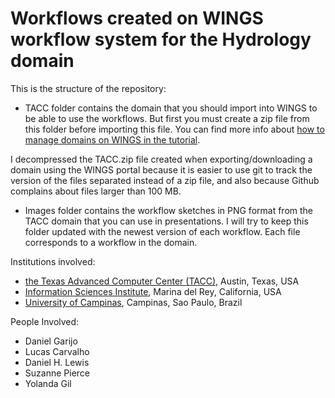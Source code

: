 # Workflows created on WINGS workflow system for the Hydrology domain

This is the structure of the repository:

- TACC folder contains the domain that you should import into WINGS to be able to use the workflows. But first you must create a zip file from this folder before importing this file. You can find more info about [how to manage domains on WINGS in the tutorial](http://www.wings-workflows.org/tutorial/manage_domain).

I decompressed the TACC.zip file created when exporting/downloading a domain using the WINGS portal because it is easier to use git to track the version of the files separated instead of a zip file, and also because Github complains about files larger than 100 MB.

- Images folder contains the workflow sketches in PNG format from the TACC domain that you can use in presentations. I will try to keep this folder updated with the newest version of each workflow. Each file corresponds to a workflow in the domain.


Institutions involved:
- [the Texas Advanced Computer Center (TACC)](https://www.tacc.utexas.edu/), Austin, Texas, USA
- [Information Sciences Institute](https://www.isi.edu/), Marina del Rey, California, USA
- [University of Campinas](https://www.unicamp.br), Campinas, Sao Paulo, Brazil

People Involved: 
- Daniel Garijo
- Lucas Carvalho
- Daniel H. Lewis
- Suzanne Pierce
- Yolanda Gil

